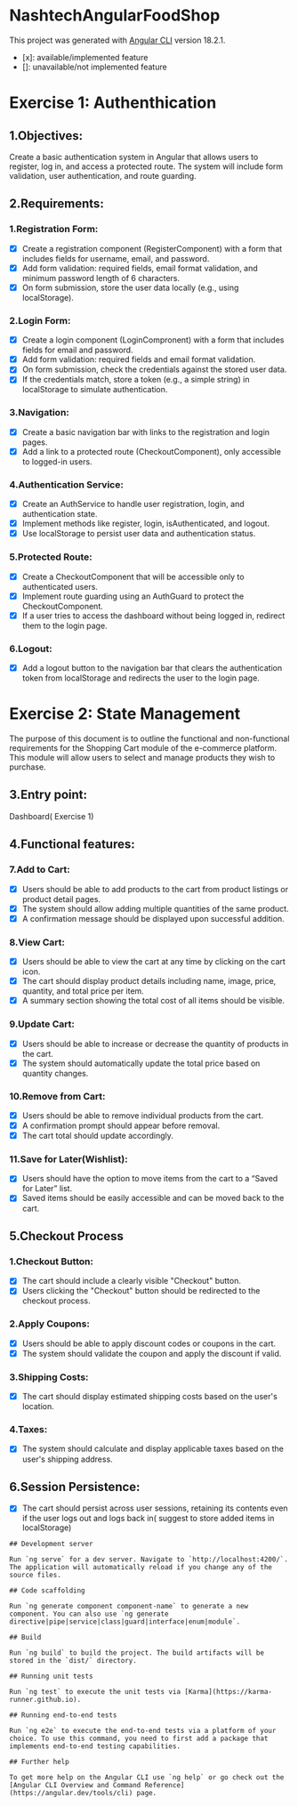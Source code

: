 # NashtechAngularFoodShop

This project was generated with [Angular CLI](https://github.comm/angular/angular-cli) version 18.2.1.
- [x]: available/implemented feature
- []: unavailable/not implemented feature 

# Exercise 1: Authenthication

## 1.Objectives:
Create a basic authentication system in Angular that allows users to register, log in, and access a protected route. The system will include form validation, user authentication, and route guarding.
## 2.Requirements:

###	1.Registration Form:
- [x] Create a registration component (RegisterComponent) with a form that includes fields for username, email, and password.
- [x] Add form validation: required fields, email format validation, and minimum password length of 6 characters.
- [x] On form submission, store the user data locally (e.g., using localStorage).	
###	2.Login Form:
- [x] Create a login component (LoginCompronent) with a form that includes fields for email and password.
- [x] Add form validation: required fields and email format validation.
- [x] On form submission, check the credentials against the stored user data.
- [x] If the credentials match, store a token (e.g., a simple string) in localStorage to simulate authentication.

###	3.Navigation:
- [x] Create a basic navigation bar with links to the registration and login pages.
- [x] Add a link to a protected route (CheckoutComponent), only accessible to logged-in users.
### 4.Authentication Service:
- [x] Create an AuthService to handle user registration, login, and authentication state.
- [x] Implement methods like register, login, isAuthenticated, and logout.
- [x] Use localStorage to persist user data and authentication status.
### 5.Protected Route:
- [x] Create a CheckoutComponent that will be accessible only to authenticated users.
- [x] Implement route guarding using an AuthGuard to protect the CheckoutComponent.
- [x] If a user tries to access the dashboard without being logged in, redirect them to the login page.
### 6.Logout:
- [x] Add a logout button to the navigation bar that clears the authentication token from localStorage and redirects the user to the login page.

# Exercise 2: State Management
The purpose of this document is to outline the functional and non-functional requirements for the Shopping Cart module of the e-commerce platform. This module will allow users to select and manage products they wish to purchase.

## 3.Entry point:
Dashboard( Exercise 1)

## 4.Functional features:

### 7.Add to Cart:
- [x] Users should be able to add products to the cart from product listings or product detail pages.
- [x] The system should allow adding multiple quantities of the same product.
- [x] A confirmation message should be displayed upon successful addition.
### 8.View Cart:
- [x] Users should be able to view the cart at any time by clicking on the cart icon.
- [x] The cart should display product details including name, image, price, quantity, and total price per item.
- [x] A summary section showing the total cost of all items should be visible.
### 9.Update Cart:
- [x] Users should be able to increase or decrease the quantity of products in the cart.
- [x] The system should automatically update the total price based on quantity changes.
### 10.Remove from Cart:
- [x] Users should be able to remove individual products from the cart.
- [x] A confirmation prompt should appear before removal.
- [x] The cart total should update accordingly.
### 11.Save for Later(Wishlist):
- [x] Users should have the option to move items from the cart to a “Saved for Later” list.
- [x] Saved items should be easily accessible and can be moved back to the cart.
## 5.Checkout Process
### 1.Checkout Button:
- [x] The cart should include a clearly visible "Checkout" button.
- [x] Users clicking the "Checkout" button should be redirected to the checkout process.
### 2.Apply Coupons:
- [x] Users should be able to apply discount codes or coupons in the cart.
- [x] The system should validate the coupon and apply the discount if valid.
### 3.Shipping Costs:
- [x] The cart should display estimated shipping costs based on the user's location.
### 4.Taxes:
- [x] The system should calculate and display applicable taxes based on the user's shipping address.
## 6.Session Persistence:
- [x] The cart should persist across user sessions, retaining its contents even if the user logs out and logs back in( suggest to store added items in localStorage)

```
## Development server

Run `ng serve` for a dev server. Navigate to `http://localhost:4200/`. The application will automatically reload if you change any of the source files.

## Code scaffolding

Run `ng generate component component-name` to generate a new component. You can also use `ng generate directive|pipe|service|class|guard|interface|enum|module`.

## Build

Run `ng build` to build the project. The build artifacts will be stored in the `dist/` directory.

## Running unit tests

Run `ng test` to execute the unit tests via [Karma](https://karma-runner.github.io).

## Running end-to-end tests

Run `ng e2e` to execute the end-to-end tests via a platform of your choice. To use this command, you need to first add a package that implements end-to-end testing capabilities.

## Further help

To get more help on the Angular CLI use `ng help` or go check out the [Angular CLI Overview and Command Reference](https://angular.dev/tools/cli) page.
```